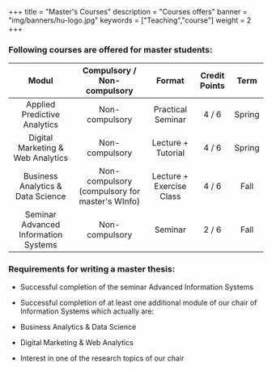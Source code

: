 +++
title = "Master's Courses"
description = "Courses offers"
banner = "img/banners/hu-logo.jpg"
keywords = ["Teaching","course"]
weight = 2
+++
<!--more-->

###  Following courses are offered for master students:
 
| Modul |  Compulsory / Non-compulsory       | Format | Credit Points | Term  |
| :-------------: | :-------------: | :-----: | :-----: | :-----:|
|  Applied Predictive Analytics  |Non-compulsory |Practical Seminar| 4 / 6 | Spring|
| Digital Marketing & Web Analytics |	Non-compulsory|	Lecture + Tutorial|	 4 / 6	|Spring |
| Business Analytics & Data Science  | Non-compulsory (compulsory for master's WInfo) | Lecture + Exercise Class | 4 / 6 | Fall |
| Seminar Advanced Information Systems	|Non-compulsory |	Seminar	| 2 / 6	 | Fall |





### Requirements for writing a master thesis:

- Successful completion of the seminar Advanced Information Systems

- Successful completion of at least one additional module of our chair of Information Systems which actually are:

- Business Analytics & Data Science

- Digital Marketing & Web Analytics

- Interest in one of the research topics of our chair